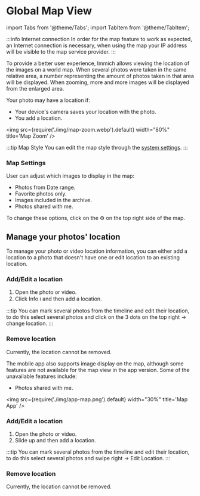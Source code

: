 # Global Map View

import Tabs from '@theme/Tabs';
import TabItem from '@theme/TabItem';

:::info Internet connection
In order for the map feature to work as expected, an Internet connection is necessary, when using the map your IP address will be visible to the map service provider.
:::

To provide a better user experience, Immich allows viewing the location of the images on a world map.
When several photos were taken in the same relative area, a number representing the amount of photos taken in that area will be displayed. When zooming, more and more images will be displayed from the enlarged area.

Your photo may have a location if:

- Your device's camera saves your location with the photo.
- You add a location.

<Tabs>
  <TabItem value="Computer" label="Computer" default>

<img src={require('./img/map-zoom.webp').default} width="80%" title='Map Zoom' />

:::tip Map Style
You can edit the map style through the [system settings](/docs/administration/system-settings#map-settings).
:::

### Map Settings

User can adjust which images to display in the map:

- Photos from Date range.
- Favorite photos only.
- Images included in the archive.
- Photos shared with me.

To change these options, click on the ⚙ on the top right side of the map.

## Manage your photos' location

To manage your photo or video location information, you can either add a location to a photo that doesn't have one or edit location to an existing location.

### Add/Edit a location

1. Open the photo or video.
2. Click Info ℹ and then add a location.

:::tip
You can mark several photos from the timeline and edit their location, to do this select several photos and click on the 3 dots on the top right -> change location.
:::

### Remove location

Currently, the location cannot be removed.

</TabItem>
  <TabItem value="Mobile" label="Mobile">

The mobile app also supports image display on the map, although some features are not available for the map view in the app version. Some of the unavailable features include:

- Photos shared with me.

<img src={require('./img/app-map.png').default} width="30%" title='Map App' />

### Add/Edit a location

1. Open the photo or video.
2. Slide up and then add a location.

:::tip
You can mark several photos from the timeline and edit their location, to do this select several photos and swipe right -> Edit Location.
:::

### Remove location

Currently, the location cannot be removed.

</TabItem>
</Tabs>
